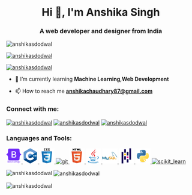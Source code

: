 <h1 align="center">Hi 👋, I'm Anshika Singh</h1>
<h3 align="center">A web developer and designer from India</h3>

<p align="left"> <img src="https://komarev.com/ghpvc/?username=anshikasdodwal&label=Profile%20views&color=0e75b6&style=flat" alt="anshikasdodwal" /> </p>

<p align="left"> <a href="https://github.com/ryo-ma/github-profile-trophy"><img src="https://github-profile-trophy.vercel.app/?username=anshikasdodwal" alt="anshikasdodwal" /></a> </p>

<p align="left"> <a href="https://twitter.com/anshikasdodwal" target="blank"><img src="https://img.shields.io/twitter/follow/anshikasdodwal?logo=twitter&style=for-the-badge" alt="anshikasdodwal" /></a> </p>

- 🌱 I’m currently learning **Machine Learning,Web Development**

- 📫 How to reach me **anshikachaudhary87@gmail.com**

<h3 align="left">Connect with me:</h3>
<p align="left">
<a href="https://twitter.com/anshikasdodwal" target="blank"><img align="center" src="https://raw.githubusercontent.com/rahuldkjain/github-profile-readme-generator/master/src/images/icons/Social/twitter.svg" alt="anshikasdodwal" height="30" width="40" /></a>
<a href="https://linkedin.com/in/anshikasdodwal" target="blank"><img align="center" src="https://raw.githubusercontent.com/rahuldkjain/github-profile-readme-generator/master/src/images/icons/Social/linked-in-alt.svg" alt="anshikasdodwal" height="30" width="40" /></a>
<a href="https://instagram.com/anshikasdodwal" target="blank"><img align="center" src="https://raw.githubusercontent.com/rahuldkjain/github-profile-readme-generator/master/src/images/icons/Social/instagram.svg" alt="anshikasdodwal" height="30" width="40" /></a>
</p>

<h3 align="left">Languages and Tools:</h3>
<p align="left"> <a href="https://getbootstrap.com" target="_blank" rel="noreferrer"> <img src="https://raw.githubusercontent.com/devicons/devicon/master/icons/bootstrap/bootstrap-plain-wordmark.svg" alt="bootstrap" width="40" height="40"/> </a> <a href="https://www.w3schools.com/cpp/" target="_blank" rel="noreferrer"> <img src="https://raw.githubusercontent.com/devicons/devicon/master/icons/cplusplus/cplusplus-original.svg" alt="cplusplus" width="40" height="40"/> </a> <a href="https://www.w3schools.com/css/" target="_blank" rel="noreferrer"> <img src="https://raw.githubusercontent.com/devicons/devicon/master/icons/css3/css3-original-wordmark.svg" alt="css3" width="40" height="40"/> </a> <a href="https://git-scm.com/" target="_blank" rel="noreferrer"> <img src="https://www.vectorlogo.zone/logos/git-scm/git-scm-icon.svg" alt="git" width="40" height="40"/> </a> <a href="https://www.w3.org/html/" target="_blank" rel="noreferrer"> <img src="https://raw.githubusercontent.com/devicons/devicon/master/icons/html5/html5-original-wordmark.svg" alt="html5" width="40" height="40"/> </a> <a href="https://www.java.com" target="_blank" rel="noreferrer"> <img src="https://raw.githubusercontent.com/devicons/devicon/master/icons/java/java-original.svg" alt="java" width="40" height="40"/> </a> <a href="https://www.mysql.com/" target="_blank" rel="noreferrer"> <img src="https://raw.githubusercontent.com/devicons/devicon/master/icons/mysql/mysql-original-wordmark.svg" alt="mysql" width="40" height="40"/> </a> <a href="https://pandas.pydata.org/" target="_blank" rel="noreferrer"> <img src="https://raw.githubusercontent.com/devicons/devicon/2ae2a900d2f041da66e950e4d48052658d850630/icons/pandas/pandas-original.svg" alt="pandas" width="40" height="40"/> </a> <a href="https://www.python.org" target="_blank" rel="noreferrer"> <img src="https://raw.githubusercontent.com/devicons/devicon/master/icons/python/python-original.svg" alt="python" width="40" height="40"/> </a> <a href="https://scikit-learn.org/" target="_blank" rel="noreferrer"> <img src="https://upload.wikimedia.org/wikipedia/commons/0/05/Scikit_learn_logo_small.svg" alt="scikit_learn" width="40" height="40"/> </a> </p>

<p><img align="left" src="https://github-readme-stats.vercel.app/api/top-langs?username=anshikasdodwal&show_icons=true&locale=en&layout=compact" alt="anshikasdodwal" /></p>

<p>&nbsp;<img align="center" src="https://github-readme-stats.vercel.app/api?username=anshikasdodwal&show_icons=true&locale=en" alt="anshikasdodwal" /></p>

<p><img align="center" src="https://github-readme-streak-stats.herokuapp.com/?user=anshikasdodwal&" alt="anshikasdodwal" /></p>
